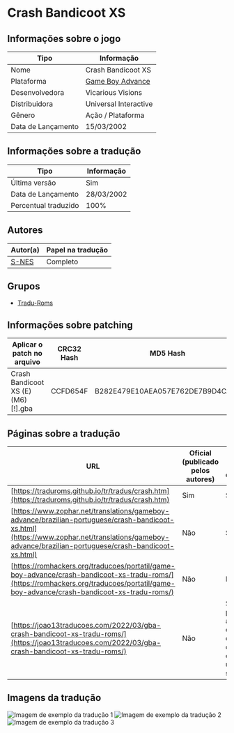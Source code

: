 # Crash Bandicoot XS

## Informações sobre o jogo

| Tipo | Informação |
| ----------- | ----------- |
| Nome | Crash Bandicoot XS |
| Plataforma | [Game Boy Advance](../) |
| Desenvolvedora | Vicarious Visions |
| Distribuidora | Universal Interactive |
| Gênero | Ação / Plataforma |
| Data de Lançamento | 15/03/2002 |

## Informações sobre a tradução

| Tipo | Informação |
| ----------- | ----------- |
| Última versão | Sim |
| Data de Lançamento | 28/03/2002 |
| Percentual traduzido | 100% |

## Autores

| Autor(a) | Papel na tradução |
| ----------- | ----------- |
| [S\-NES](../../../autores/s-nes/) | Completo |

## Grupos

* [Tradu\-Roms](../../../grupos/tradu-roms/)

## Informações sobre patching

| Aplicar o patch no arquivo | CRC32 Hash | MD5 Hash |
| ----------- | ----------- | ----------- |
| Crash Bandicoot XS \(E\) \(M6\) \[\!\]\.gba | CCFD654F | B282E479E10AEA057E762DE7B9D4CA4B |

## Páginas sobre a tradução

| URL | Oficial (publicado pelos autores) | Possuí link de download |
| ----------- | ----------- | ----------- |
| [https://traduroms.github.io/tr/tradus/crash.htm](https://traduroms.github.io/tr/tradus/crash.htm) | Sim | Sim |
| [https://www.zophar.net/translations/gameboy-advance/brazilian-portuguese/crash-bandicoot-xs.html](https://www.zophar.net/translations/gameboy-advance/brazilian-portuguese/crash-bandicoot-xs.html) | Não | Sim |
| [https://romhackers.org/traducoes/portatil/game-boy-advance/crash-bandicoot-xs-tradu-roms/](https://romhackers.org/traducoes/portatil/game-boy-advance/crash-bandicoot-xs-tradu-roms/) | Não | Não |
| [https://joao13traducoes.com/2022/03/gba-crash-bandicoot-xs-tradu-roms/](https://joao13traducoes.com/2022/03/gba-crash-bandicoot-xs-tradu-roms/) | Não | Sim, porém o arquivo ou página de download exige uma senha |

## Imagens da tradução

![Imagem de exemplo da tradução 1](1.png)
![Imagem de exemplo da tradução 2](2.png)
![Imagem de exemplo da tradução 3](3.png)